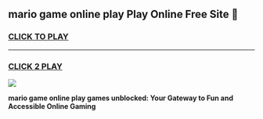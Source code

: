 
## mario game online play Play Online Free Site 👋
<h3>
<a href="https://download.freeplayer.one?title=mario_game_online_play&ref=21F">CLICK TO PLAY</a></h3>
<hr>

<h3>
<a href="https://download.freeplayer.one?title=mario_game_online_play&ref=21F">CLICK 2 PLAY</a>
  
</h3>

<a href="https://download.freeplayer.one?title=mario_game_online_play&ref=21F"><img src="https://cdnb.artstation.com/p/assets/images/images/032/539/853/original/anto-thomas-button-gif.gif"></a>


**mario game online play games unblocked: Your Gateway to Fun and Accessible Online Gaming**
